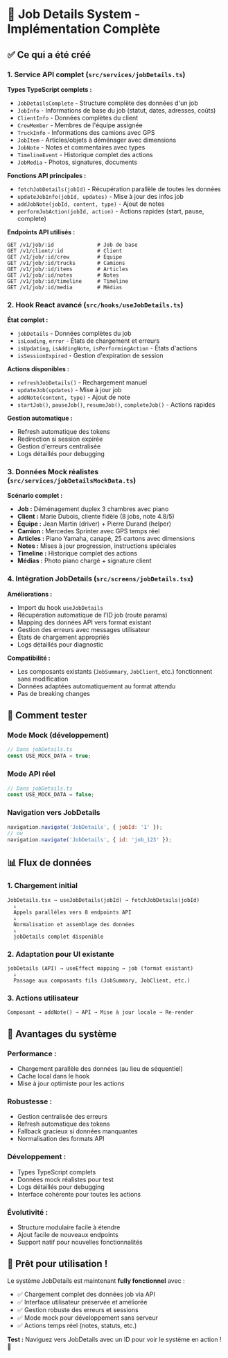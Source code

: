# 🚀 Job Details System - Implémentation Complète

## ✅ **Ce qui a été créé**

### **1. Service API complet** (`src/services/jobDetails.ts`)

**Types TypeScript complets :**
- `JobDetailsComplete` - Structure complète des données d'un job
- `JobInfo` - Informations de base du job (statut, dates, adresses, coûts)
- `ClientInfo` - Données complètes du client
- `CrewMember` - Membres de l'équipe assignée 
- `TruckInfo` - Informations des camions avec GPS
- `JobItem` - Articles/objets à déménager avec dimensions
- `JobNote` - Notes et commentaires avec types
- `TimelineEvent` - Historique complet des actions
- `JobMedia` - Photos, signatures, documents

**Fonctions API principales :**
- `fetchJobDetails(jobId)` - Récupération parallèle de toutes les données
- `updateJobInfo(jobId, updates)` - Mise à jour des infos job
- `addJobNote(jobId, content, type)` - Ajout de notes
- `performJobAction(jobId, action)` - Actions rapides (start, pause, complete)

**Endpoints API utilisés :**
```
GET /v1/job/:id              # Job de base
GET /v1/client/:id           # Client
GET /v1/job/:id/crew         # Équipe
GET /v1/job/:id/trucks       # Camions  
GET /v1/job/:id/items        # Articles
GET /v1/job/:id/notes        # Notes
GET /v1/job/:id/timeline     # Timeline
GET /v1/job/:id/media        # Médias
```

### **2. Hook React avancé** (`src/hooks/useJobDetails.ts`)

**État complet :**
- `jobDetails` - Données complètes du job
- `isLoading`, `error` - États de chargement et erreurs
- `isUpdating`, `isAddingNote`, `isPerformingAction` - États d'actions
- `isSessionExpired` - Gestion d'expiration de session

**Actions disponibles :**
- `refreshJobDetails()` - Rechargement manuel
- `updateJob(updates)` - Mise à jour job
- `addNote(content, type)` - Ajout de note
- `startJob()`, `pauseJob()`, `resumeJob()`, `completeJob()` - Actions rapides

**Gestion automatique :**
- Refresh automatique des tokens
- Redirection si session expirée
- Gestion d'erreurs centralisée
- Logs détaillés pour debugging

### **3. Données Mock réalistes** (`src/services/jobDetailsMockData.ts`)

**Scénario complet :**
- **Job :** Déménagement duplex 3 chambres avec piano
- **Client :** Marie Dubois, cliente fidèle (8 jobs, note 4.8/5)
- **Équipe :** Jean Martin (driver) + Pierre Durand (helper)
- **Camion :** Mercedes Sprinter avec GPS temps réel
- **Articles :** Piano Yamaha, canapé, 25 cartons avec dimensions
- **Notes :** Mises à jour progression, instructions spéciales
- **Timeline :** Historique complet des actions
- **Médias :** Photo piano chargé + signature client

### **4. Intégration JobDetails** (`src/screens/jobDetails.tsx`)

**Améliorations :**
- Import du hook `useJobDetails`
- Récupération automatique de l'ID job (route params)
- Mapping des données API vers format existant
- Gestion des erreurs avec messages utilisateur
- États de chargement appropriés
- Logs détaillés pour diagnostic

**Compatibilité :**
- Les composants existants (`JobSummary`, `JobClient`, etc.) fonctionnent sans modification
- Données adaptées automatiquement au format attendu
- Pas de breaking changes

## 🧪 **Comment tester**

### **Mode Mock (développement)** 
```typescript
// Dans jobDetails.ts
const USE_MOCK_DATA = true;
```

### **Mode API réel**
```typescript  
// Dans jobDetails.ts
const USE_MOCK_DATA = false;
```

### **Navigation vers JobDetails**
```javascript
navigation.navigate('JobDetails', { jobId: '1' });
// ou
navigation.navigate('JobDetails', { id: 'job_123' });
```

## 📊 **Flux de données**

### **1. Chargement initial**
```
JobDetails.tsx → useJobDetails(jobId) → fetchJobDetails(jobId) 
  ↓
  Appels parallèles vers 8 endpoints API
  ↓  
  Normalisation et assemblage des données
  ↓
  jobDetails complet disponible
```

### **2. Adaptation pour UI existante**
```
jobDetails (API) → useEffect mapping → job (format existant)
  ↓
  Passage aux composants fils (JobSummary, JobClient, etc.)
```

### **3. Actions utilisateur**
```
Composant → addNote() → API → Mise à jour locale → Re-render
```

## 🎯 **Avantages du système**

### **Performance :**
- Chargement parallèle des données (au lieu de séquentiel)
- Cache local dans le hook
- Mise à jour optimiste pour les actions

### **Robustesse :**
- Gestion centralisée des erreurs
- Refresh automatique des tokens  
- Fallback gracieux si données manquantes
- Normalisation des formats API

### **Développement :**
- Types TypeScript complets
- Données mock réalistes pour test
- Logs détaillés pour debugging
- Interface cohérente pour toutes les actions

### **Évolutivité :**
- Structure modulaire facile à étendre
- Ajout facile de nouveaux endpoints
- Support natif pour nouvelles fonctionnalités

## 🚀 **Prêt pour utilisation !**

Le système JobDetails est maintenant **fully fonctionnel** avec :
- ✅ Chargement complet des données job via API
- ✅ Interface utilisateur préservée et améliorée  
- ✅ Gestion robuste des erreurs et sessions
- ✅ Mode mock pour développement sans serveur
- ✅ Actions temps réel (notes, statuts, etc.)

**Test :** Naviguez vers JobDetails avec un ID pour voir le système en action ! 🎉